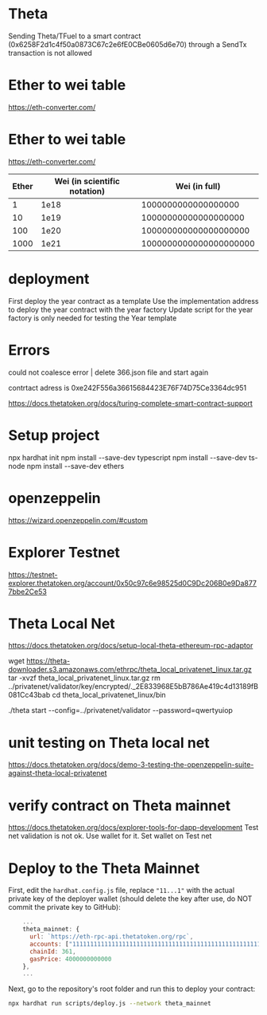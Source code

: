 # Theta


Sending Theta/TFuel to a smart contract (0x6258F2d1c4f50a0873C67c2e6fE0CBe0605d6e70) through a SendTx transaction is not allowed


# Ether to wei table
https://eth-converter.com/

# Ether to wei table
https://eth-converter.com/

| Ether | Wei (in scientific notation) | Wei (in full)            |
|-------|------------------------------|--------------------------|
| 1     | 1e18                         | 1000000000000000000      |
| 10    | 1e19                         | 10000000000000000000     |
| 100   | 1e20                         | 100000000000000000000    |
| 1000  | 1e21                         | 1000000000000000000000   |




# deployment
First deploy the year contract as a template
Use the implementation address to deploy the year contract with the year factory
Update script for the year factory is only needed for testing the Year template

# Errors
could not coalesce error | delete 366.json file and start again

contrtact adress is 0xe242F556a36615684423E76F74D75Ce3364dc951

https://docs.thetatoken.org/docs/turing-complete-smart-contract-support

# Setup project

npx hardhat init
npm install --save-dev typescript
npm install --save-dev ts-node
npm install --save-dev ethers

# openzeppelin
https://wizard.openzeppelin.com/#custom

# Explorer Testnet
https://testnet-explorer.thetatoken.org/account/0x50c97c6e98525d0C9Dc206B0e9Da8777bbe2Ce53

# Theta Local Net

https://docs.thetatoken.org/docs/setup-local-theta-ethereum-rpc-adaptor

wget https://theta-downloader.s3.amazonaws.com/ethrpc/theta_local_privatenet_linux.tar.gz
tar -xvzf theta_local_privatenet_linux.tar.gz
rm ../privatenet/validator/key/encrypted/.\_2E833968E5bB786Ae419c4d13189fB081Cc43bab
cd theta_local_privatenet_linux/bin

./theta start --config=../privatenet/validator --password=qwertyuiop

# unit testing on Theta local net
https://docs.thetatoken.org/docs/demo-3-testing-the-openzeppelin-suite-against-theta-local-privatenet

# verify contract on Theta mainnet
https://docs.thetatoken.org/docs/explorer-tools-for-dapp-development
Test net validation is not ok. Use wallet for it. Set wallet on Test net



# Deploy to the Theta Mainnet

First, edit the `hardhat.config.js` file, replace `"11...1"` with the actual private key of the deployer wallet (should delete the key after use, do NOT commit the private key to GitHub):

```javascript
    ...
    theta_mainnet: {
      url: `https://eth-rpc-api.thetatoken.org/rpc`,
      accounts: ["1111111111111111111111111111111111111111111111111111111111111111"],
      chainId: 361,
      gasPrice: 4000000000000
    },
    ...
```

Next, go to the repository's root folder and run this to deploy your contract:

```sh
npx hardhat run scripts/deploy.js --network theta_mainnet
```
